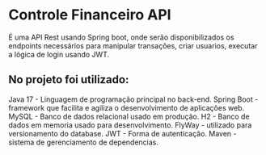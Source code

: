 # Controle Financeiro API
É uma API Rest usando Spring boot, onde serão disponibilizados os endpoints necessários para manipular transações, criar usuarios, executar a lógica de login usando JWT.
## No projeto foi utilizado: 
Java 17 - Linguagem de programação principal no back-end.
Spring Boot - framework que facilita e agiliza o desenvolvimento de aplicações web. 
MySQL - Banco de dados relacional usado em produção.
H2 - Banco de dados em memoria usado para desenvolvimento.
FlyWay - utilizado para versionamento do database.
JWT - Forma de autenticação.
Maven - sistema de gerenciamento de dependencias.
